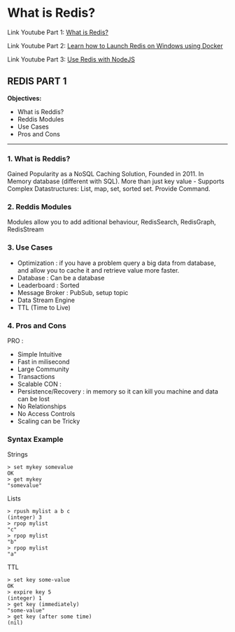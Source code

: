 # **What is Redis?**

Link Youtube Part 1: [What is Redis?](https://www.youtube.com/watch?v=LNsqFf7Pu4I)

Link Youtube Part 2: [Learn how to Launch Redis on Windows using Docker](https://www.youtube.com/watch?v=YhXeiB_1-uk&list=PL9nWRykSBSFjj3mulDfc6Al4v8ORNKzaM)

Link Youtube Part 3: [Use Redis with NodeJS](https://www.youtube.com/watch?v=u0_w7McIzFE&list=PL9nWRykSBSFjj3mulDfc6Al4v8ORNKzaM&index=3)

## **REDIS PART 1**
**Objectives:**
- What is Reddis?
- Reddis Modules
- Use Cases
- Pros and Cons
-----------------------
### **1. What is Reddis?**
Gained Popularity as a NoSQL Caching Solution, Founded in 2011. In Memory database (different with SQL). More than just key value - Supports Complex Datastructures: List, map, set, sorted set. Provide Command. 
### **2. Reddis Modules**
Modules allow you to add aditional behaviour, RedisSearch, RedisGraph, RedisStream 
### **3. Use Cases**
- Optimization : if you have a problem query a big data from database, and allow you to cache it and retrieve value more faster. 
- Database : Can be a database
- Leaderboard : Sorted
- Message Broker : PubSub, setup topic
- Data Stream Engine 
- TTL (Time to Live) 
### **4. Pros and Cons**
PRO :
- Simple Intuitive
- Fast in milisecond
- Large Community
- Transactions 
- Scalable 
CON :
- Persistence/Recovery : in memory so it can kill you machine and data can be lost
- No Relationships
- No Access Controls
- Scaling can be Tricky

### **Syntax Example**
Strings
```
> set mykey somevalue
OK
> get mykey
"somevalue"
```
Lists
```
> rpush mylist a b c 
(integer) 3
> rpop mylist
"c"
> rpop mylist
"b"
> rpop mylist
"a"
```
TTL
```
> set key some-value
OK
> expire key 5
(integer) 1
> get key (immediately)
"some-value"
> get key (after some time)
(nil)
```